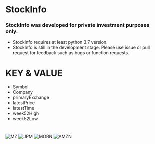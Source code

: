 # StockInfo

### StockInfo was developed for private investment purposes only.
- StockInfo requires at least python 3.7 version.
- StockInfo is still in the development stage. Please use issue or pull request for feedback such as bugs or function requests.

# KEY & VALUE

- Symbol
- Company
- primaryExchange
- latestPrice
- latestTime
- week52High
- week52Low 
# 
![MZ](https://github.com/Hyowon-Cho/StockInfo/assets/63900561/fa8f0f7b-3d32-4d6c-b3ec-75d84679b44a)
![JPM](https://github.com/Hyowon-Cho/StockInfo/assets/63900561/08490658-a4e6-4641-9a6c-5a4c93733773)
![MORN](https://github.com/Hyowon-Cho/StockInfo/assets/63900561/7da165da-8451-419c-bc53-5427001865f9)
![AMZN](https://github.com/Hyowon-Cho/StockInfo/assets/63900561/b666ec86-2541-4232-a0b3-ad218f88313c)

